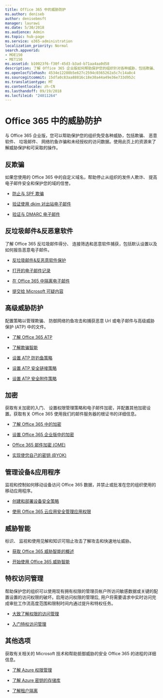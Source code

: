 ```yaml
---
title: Office 365 中的威胁防护
ms.author: deniseb
author: denisebmsft
manager: laurawi
ms.date: 5/30/2018
ms.audience: Admin
ms.topic: hub-page
ms.service: o365-administration
localization_priority: Normal
search.appverid:
- MOE150
- MET150
ms.assetid: b10023f6-f30f-45d3-b3ad-b71aa4aa0d58
description: 了解 Office 365 企业版如何帮助保护您的组织针对各种威胁，包括欺骗、 恶意软件、 垃圾邮件、 网络钓鱼诈骗和未经授权的访问数据。
ms.openlocfilehash: 4534e12280b5e627c2594c0365262a5c7c14a8c4
ms.sourcegitcommit: 15dfa0c83aa88816c18e30a44a49e36e733d952c
ms.translationtype: MT
ms.contentlocale: zh-CN
ms.lasthandoff: 09/19/2018
ms.locfileid: "24011264"
---
```

# <a name="protect-against-threats-in-office-365"></a>Office 365 中的威胁防护

与 Office 365 企业版，您可以帮助保护您的组织免受各种威胁，包括欺骗、 恶意软件、 垃圾邮件、 网络钓鱼诈骗和未经授权的访问数据。使用此页上的资源来了解威胁保护和可采取的操作。
  
## <a name="anti-spoofing"></a>反欺骗

如果您使用的 Office 365 中的自定义域名，帮助停止从组织的发件人欺诈、 提高电子邮件安全和保护您的域的信誉。
  
- [防止与 SPF 欺骗](https://go.microsoft.com/fwlink/?linkid=851943)
    
- [验证使用 dkim 对出站电子邮件](https://go.microsoft.com/fwlink/?linkid=851944)
    
- [验证与 DMARC 电子邮件](https://go.microsoft.com/fwlink/?linkid=832951)
    
## <a name="anti-spam-amp-anti-malware"></a>反垃圾邮件&amp;反恶意软件

了解 Office 365 反垃圾邮件得分、 连接筛选和恶意软件捕获，包括默认设置以及如何报告恶意电子邮件。
  
- [反垃圾邮件&amp;反恶意软件保护](anti-spam-and-anti-malware-protection.md)
    
- [打开的电子邮件记录](https://technet.microsoft.com/en-us/library/dn879651.aspx)
    
- [在 Office 365 中隔离电子邮件](quarantine-email-messages.md)
    
- [提交给 Microsoft 可疑内容](https://technet.microsoft.com/en-us/library/dn762129%28v=exchg.150%29.aspx)
    
## <a name="advanced-threat-protection"></a>高级威胁防护

配置策略以管理欺骗、 防御网络钓鱼攻击和捕获恶意 Url 或电子邮件与高级威胁保护 (ATP) 中的文件。
  
- [了解 Office 365 ATP](office-365-atp.md)
    
- [了解欺骗智能](learn-about-spoof-intelligence.md)
    
- [设置 ATP 防钓鱼策略](set-up-atp-anti-phishing-policies.md)
    
- [设置 ATP 安全链接策略](set-up-atp-safe-links-policies.md)
    
- [设置 ATP 安全附件策略](set-up-atp-safe-attachments-policies.md)
    
## <a name="encryption"></a>加密

获取有关加密的入门、 设置权限管理策略和电子邮件加密，并配置其他加密设置。获取有关 Office 365 使用我们的邮件服务器的根证书的详细信息。
  
- [了解 Office 365 中的加密](encryption.md)
    
- [设置 Office 365 企业版中的加密](set-up-encryption.md)
    
- [Office 365 邮件加密 (OME)](ome.md)
    
- [实现使您自己的密钥 (BYOK)](https://docs.microsoft.com/azure/key-vault/key-vault-hsm-protected-keys#implementing-bring-your-own-key-byok-for-azure-key-vault)
    
## <a name="managing-devices-amp-apps"></a>管理设备&amp;应用程序

监视和控制如何移动设备访问 Office 365 数据，并禁止或批准在您的组织使用的移动应用程序。
  
- [创建和部署设备安全策略](https://support.office.com/article/d310f556-8bfb-497b-9bd7-fe3c36ea2fd6)
    
- [使用 Office 365 云应用安全管理应用权限](manage-app-permissions-in-ocas.md)
    
## <a name="threat-intelligence"></a>威胁智能

标识、 监视和使用见解和知识可阻止攻击了解攻击和快速地址威胁。
  
- [获取 Office 365 威胁智能的概述](office-365-ti.md)
    
- [开始使用 Office 365 威胁智能](get-started-with-ti.md)
    
## <a name="privileged-access-management"></a>特权访问管理

帮助保护您的组织可以使用现有拥有权限的管理员帐户所访问敏感数据或关键的配置设置的访问权限的破坏。启用访问权限的管理后, 用户将需要请求中实时访问完成审批工作流高度范围和限制时间内通过提升和特权任务。
  
- [大致了解权限的访问管理](privileged-access-management-overview.md)
    
- [入门特权访问管理](privileged-access-management-configuration.md)

## <a name="additional-options"></a>其他选项

获取有关相关的 Microsoft 技术和帮助抵御威胁的安全 Office 365 的进程的详细信息。
  
- [了解 Azure 权限管理](https://docs.microsoft.com/information-protection/understand-explore/what-is-azure-rms)
    
- [了解 Azure 密钥的存储库](https://docs.microsoft.com/azure/key-vault/)
    
- [了解租户隔离](http://download.microsoft.com/download/3/F/0/3F0420A2-657B-44B6-B21E-D7BD98A94390/Tenant%20Isolation%20in%20Office%20365.pdf)
    

